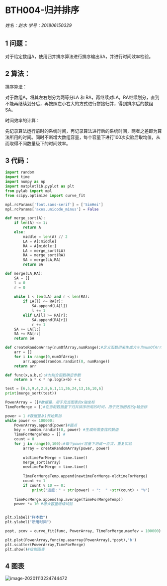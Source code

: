 # BTH004-归并排序

###### 姓名：赵水 学号：201806150329

## 1 问题：

对于给定数组A，使用归并排序算法进行排序输出SA，并进行时间效率检验。

## 2 算法：

排序算法：

对于数组A，将其左右划分为两等分LA 和 RA，再继续对LA，RA继续划分，直到不能再继续划分后，再按照左小右大的方式进行拼接归并，得到排序后的数组SA。

时间效率的计算：

先记录算法运行前时的系统时间，再记录算法进行后的系统时间，两者之差即为算法所用的时间。同时不断增大数组容量，每个容量下进行100次实验后取均值，从而取得不同数量级下的时间效率。

## 3 代码：

```python
import random
import time
import numpy as np
import matplotlib.pyplot as plt
from pylab import mpl
from scipy.optimize import curve_fit

mpl.rcParams['font.sans-serif'] = ['SimHei']
mpl.rcParams['axes.unicode_minus'] = False

def merge_sort(A):
    if len(A) <= 1:
        return A
    else:
        middle = len(A) // 2
        LA = A[:middle]
        RA = A[middle:]
        LA = merge_sort(LA)
        RA = merge_sort(RA)
        SA = merge(LA,RA)
        return SA

def merge(LA,RA):
    SA = []
    l = 0
    r = 0
        
    while l < len(LA) and r < len(RA):
        if LA[l] <= RA[r]:
            SA.append(LA[l])
            l += 1
        elif LA[l] >= RA[r]:
            SA.append(RA[r])
            r += 1
    SA += LA[l:]
    SA += RA[r:]
    return SA

def createRandomArray(numOfArray,numRange):#定义函数用来生成大小为numOfArray，在0到numRange范围内的整数的数组
    arr = []
    for i in range(0,numOfArray):
        arr.append(random.randint(0, numRange))
    return arr

def func(x,a,b,c):#为拟合函数确定参数
    return a * x * np.log(x+b) + c    

test = [6,5,9,4,2,8,6,1,11,36,24,13,16,10,6]
print(merge_sort(test))

PowerArray = []#数据量，用于充当图表的x轴坐标
TimeForMerge = []#在当前数据量下归并排序所用的时间，用于充当图表的y轴坐标

power = 1 #数据量从1开始累加
while power <= 100000:
    PowerArray.append(power)#画点
    key = random.randint(0, power) #生成所需查找的数值
    TimeForMergeTemp = [] #
    count = 0
    for j in range(0,100):#每个power容量下测试一百次，重复实验
        array = createRandomArray(power, power)
        
        oldtimeForMerge = time.time()
        merge_sort(array)
        newtimeForMerge = time.time()
        
        TimeForMergeTemp.append(newtimeForMerge-oldtimeForMerge)
        count += 1
        if count % 10 == 0:
            print("进度：" + str(power) + ":  " +str(count) + "%")
        
    TimeForMerge.append(np.average(TimeForMergeTemp))
    power *= 10 #增大容量继续试验


plt.xlabel("样本数")
plt.ylabel("所用时间")

popt, pcov = curve_fit(func, PowerArray, TimeForMerge,maxfev = 100000)

plt.plot(PowerArray,func(np.asarray(PowerArray),*popt),'b')
plt.scatter(PowerArray,TimeForMerge)
plt.show()#绘制图表
```

## 4 图表

![image-20201113224744472](C:\Users\45353\AppData\Roaming\Typora\typora-user-images\image-20201113224744472.png)
